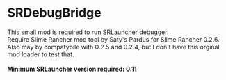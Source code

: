 # SRDebugBridge
This small mod is required to run [SRLauncher](https://github.com/MinecraftSRDEV/SRLauncher) debugger. <br>
Require Slime Rancher mod tool by Saty's Pardus for Slime Rancher 0.2.6. <br>
Also may by compatybile with 0.2.5 and 0.2.4, but I don't have this orginal mod loader to test that. <br> <br>
**Minimum SRLauncher version required: 0.11**
